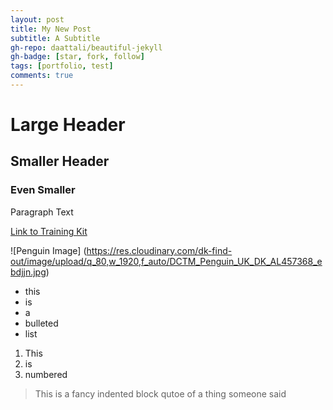 ```yaml
---
layout: post
title: My New Post
subtitle: A Subtitle
gh-repo: daattali/beautiful-jekyll
gh-badge: [star, fork, follow]
tags: [portfolio, test]
comments: true
---
```







# Large Header

## Smaller Header

### Even Smaller

Paragraph Text

[Link to Training Kit](http://learn.lambdaschool.com)

![Penguin Image] (https://res.cloudinary.com/dk-find-out/image/upload/q_80,w_1920,f_auto/DCTM_Penguin_UK_DK_AL457368_ebdjjn.jpg)

- this 
- is 
- a
- bulleted
- list

1. This
2. is
3. numbered

> This is a fancy indented block qutoe of a thing someone said
